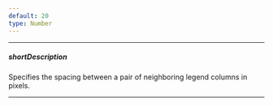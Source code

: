 ```yaml
---
default: 20
type: Number
---
```

---
##### shortDescription
Specifies the spacing between a pair of neighboring legend columns in pixels.

---

